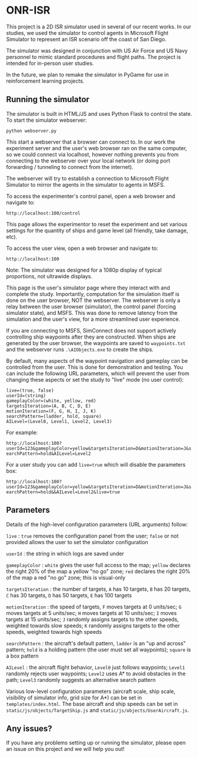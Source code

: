 # ONR-ISR

This project is a 2D ISR simulator used in several of our recent works. In our studies, we used the simulator to control agents in Microsoft Flight Simulator to represent an ISR scenario off the coast of San Diego.

The simulator was designed in conjunction with US Air Force and US Navy personnel to mimic standard procedures and flight paths. The project is intended for in-person user studies.

In the future, we plan to remake the simulator in PyGame for use in reinforcement learning projects.

## Running the simulator

The simulator is built in HTML/JS and uses Python Flask to control the state. To start the simulator webserver:

`python webserver.py`

This start a webserver that a browser can connect to. In our work the experiment server and the user's web browser ran on the same computer, so we could connect via localhost, however nothing prevents you from connecting to the webserver over your local network (or doing port forwarding / tunneling to connect from the internet).

The webserver will try to establish a connection to Microsoft Flight Simulator to mirror the agents in the simulator to agents in MSFS.

To access the experimenter's control panel, open a web browser and navigate to:

`http://localhost:100/control`

This page allows the experimentor to reset the experiment and set various settings for the quantity of ships and game level (all friendly, take damage, etc).

To access the user view, open a web browser and navigate to:

`http://localhost:100`

Note: The simulator was designed for a 1080p display of typical proportions, not ultrawide displays.

This page is the user's simulator page where they interact with and complete the study. Importantly, computation for the simulation itself is done on the user browser, NOT the webserver. The webserver is only a relay between the user browser (simulator), the control panel (forcing simulator state), and MSFS. This was done to remove latency from the simulation and the user's view, for a more streamlined user experience.

If you are connecting to MSFS, SimConnect does not support actively controlling ship waypoints after they are constructed. When ships are generated by the user browser, the waypoints are saved to `waypoints.txt` and the webserver runs `.\AIObjects.exe` to create the ships.

By default, many aspects of the waypoint navigation and gameplay can be controlled from the user. This is done for demonstration and testing. You can include the following URL parameters, which will prevent the user from changing these aspects or set the study to "live" mode (no user control):

```
live=(true, false)
userId=(string)
gameplayColor=(white, yellow, red)
targetsIteration=(A, B, C, D, E)
motionIteration=(F, G, H, I, J, K)
searchPattern=(ladder, hold, square)
AILevel=(Level0, Level1, Level2, Level3)
```

For example:

`http://localhost:100?userId=123&gameplayColor=yellow&targetsIteration=D&motionIteration=J&searchPattern=hold&AILevel=Level2`
 
For a user study you can add `live=true` which will disable the parameters box:

`http://localhost:100?userId=123&gameplayColor=yellow&targetsIteration=D&motionIteration=J&searchPattern=hold&&AILevel=Level2&live=true`

## Parameters

Details of the high-level configuration parameters (URL arguments) follow:

`live` : `true` removes the configuration panel from the user; `false` or not provided allows the user to set the simulator configuration

`userId` : the string in which logs are saved under

`gameplayColor` : `white` gives the user full access to the map; `yellow` declares the right 20% of the map a yellow "no go" zone; `red` declares the right 20% of the map a red "no go" zone; this is visual-only

`targetsIteration` : the number of targets, `A` has 10 targets, `B` has 20 targets, `C` has 30 targets, `D` has 50 targets, `E` has 100 targets

`motionIteration` : the speed of targets, `F` moves targets at 0 units/sec; `G` moves targets at 5 units/sec; `H` moves targets at 10 units/sec; `I` moves targets at 15 units/sec; `J` randomly assigns targets to the other speeds, weighted towards slow speeds; `K` randomly assigns targets to the other speeds, weighted towards high speeds

`searchPattern` : the aircraft's default pattern, `ladder` is an "up and across" pattern; `hold` is a holding pattern (the user must set all waypoints); `square` is a box pattern

`AILevel` : the aircraft flight behavior, `Level0` just follows waypoints; `Level1` randomly rejects user waypoints; `Level2` uses A* to avoid obstacles in the path; `Level3` randomly suggests an alternative search pattern 

Various low-level configuration parameters (aircraft scale, ship scale, visibility of simulator info, grid size for A*) can be set in `templates/index.html`. The base aircraft and ship speeds can be set in `static/js/objects/TargetShip.js` and `static/js/objects/UserAircraft.js`.

## Any issues?

If you have any problems setting up or running the simulator, please open an issue on this project and we will help you out!
